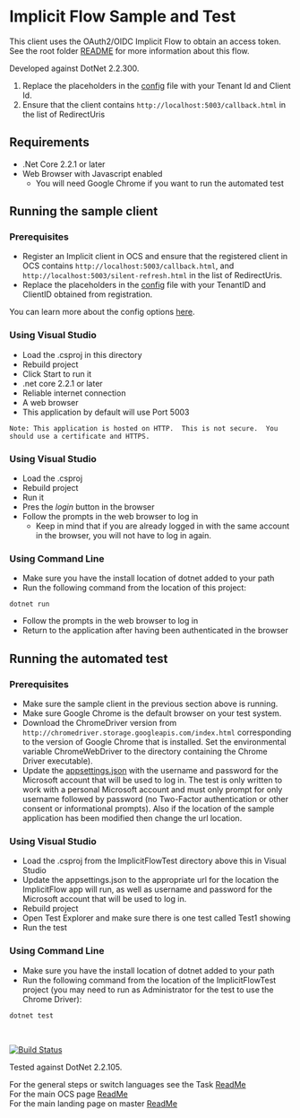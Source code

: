 # Implicit Flow Sample and Test

This client uses the OAuth2/OIDC Implicit Flow to obtain an access token. See the root folder [README](../../../README.md) for more information about this flow.

Developed against DotNet 2.2.300.

1. Replace the placeholders in the [config](./wwwroot/config.js) file with your Tenant Id and Client Id.
2. Ensure that the client contains `http://localhost:5003/callback.html` in the list of RedirectUris

## Requirements

- .Net Core 2.2.1 or later
- Web Browser with Javascript enabled
  - You will need Google Chrome if you want to run the automated test

## Running the sample client

### Prerequisites

- Register an Implicit client in OCS and ensure that the registered client in OCS contains `http://localhost:5003/callback.html`, and `http://localhost:5003/silent-refresh.html` in the list of RedirectUris.
- Replace the placeholders in the [config](./wwwroot/config.js) file with your TenantID and ClientID obtained from registration.

You can learn more about the config options [here](https://github.com/IdentityModel/oidc-client-js/wiki#other-optional-settings).

### Using Visual Studio

- Load the .csproj in this directory
- Rebuild project
- Click Start to run it
- .net core 2.2.1 or later
- Reliable internet connection
- A web browser
- This application by default will use Port 5003

```
Note: This application is hosted on HTTP.  This is not secure.  You should use a certificate and HTTPS.
```

### Using Visual Studio

- Load the .csproj
- Rebuild project
- Run it
- Pres the *login* button in the browser
- Follow the prompts in the web browser to log in
  - Keep in mind that if you are already logged in with the same account in the browser, you will not have to log in again.

### Using Command Line

- Make sure you have the install location of dotnet added to your path
- Run the following command from the location of this project:

```shell
dotnet run
```

- Follow the prompts in the web browser to log in
- Return to the application after having been authenticated in the browser

## Running the automated test

### Prerequisites

- Make sure the sample client in the previous section above is running.
- Make sure Google Chrome is the default browser on your test system.
- Download the ChromeDriver version from `http://chromedriver.storage.googleapis.com/index.html` corresponding to the version of Google Chrome that is installed. Set the environmental variable ChromeWebDriver to the directory containing the Chrome Driver executable).  
- Update the [appsettings.json](../ImplicitFlowTest/appsettings.json) with the username and password for the Microsoft account that will be used to log in. The test is only written to work with a personal Microsoft account and must only prompt for only username followed by password (no Two-Factor authentication or other consent or informational prompts). Also if the location of the sample application has been modified then change the url location.

### Using Visual Studio 

- Load the .csproj from the ImplicitFlowTest directory above this in Visual Studio
- Update the appsettings.json to the appropriate url for the location the ImplicitFlow app will run, as well as username and password for the Microsoft account that will be used to log in.
- Rebuild project
- Open Test Explorer and make sure there is one test called Test1 showing
- Run the test

### Using Command Line

- Make sure you have the install location of dotnet added to your path
- Run the following command from the location of the ImplicitFlowTest project (you may need to run as Administrator for the test to use the Chrome Driver):

```shell
dotnet test
```

&nbsp;

[![Build Status](https://osisoft.visualstudio.com/Engineering%20Incubation/_apis/build/status/OSIsoft_OCS_Samples-CI?branchName=master&jobName=Auth_Implicit_DotNet)](https://osisoft.visualstudio.com/Engineering%20Incubation/_build/latest?definitionId=4334&branchName=master)

Tested against DotNet 2.2.105.

For the general steps or switch languages see the Task  [ReadMe](../../../)<br />
For the main OCS page [ReadMe](../../../../../)<br />
For the main landing page on master [ReadMe](https://github.com/osisoft/OSI-Samples)